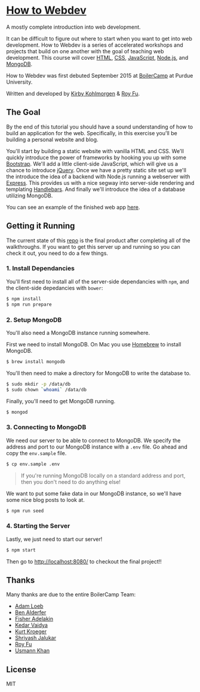 # [How to Webdev](http://boilercamp.github.io/how-to-webdev)

A mostly complete introduction into web development.

It can be difficult to figure out where to start when you want to get into web
development. How to Webdev is a series of accelerated workshops and projects
that build on one another with the goal of teaching web development. This course
will cover [HTML](https://developer.mozilla.org/en-US/docs/Web/HTML),
[CSS](https://developer.mozilla.org/en-US/docs/Web/CSS), [JavaScript](https://developer.mozilla.org/en-US/docs/Web/javascript),
[Node.js](https://nodejs.org/en/), and [MongoDB](https://www.mongodb.com/).

How to Webdev was first debuted September 2015 at [BoilerCamp](http://boilercamp.org/)
at Purdue University.

Written and developed by [Kirby Kohlmorgen](http://kirby.xyz/) & [Roy Fu](http://royfu.me/).

## The Goal

By the end of this tutorial you should have a sound understanding of how to
build an application for the web. Specifically, in this exercise you'll be
building a personal website and blog.

You'll start by building a static website with vanilla HTML and CSS. We'll
quickly introduce the power of frameworks by hooking you up with some [Bootstrap](http://getbootstrap.com/).
We'll add a little client-side JavaScript, which will give us a chance to
introduce [jQuery](https://jquery.com/). Once we have a pretty static site set
up we'll the introduce the idea of a backend with Node.js running a webserver
with [Express](http://expressjs.com/). This provides us with a nice segway into
server-side rendering and templating [Handlebars](http://handlebarsjs.com/). And
finally we'll introduce the idea of a database utilizing MongoDB.

You can see an example of the finished web app [here](http://ricksanchez.herokuapp.com/).

## Getting it Running

The current state of this [repo](https://github.com/BoilerCamp/how-to-webdev) is
the final product after completing all of the walkthroughs. If you want to get
this server up and running so you can check it out, you need to do a few things.

### 1. Install Dependancies

You'll first need to install all of the server-side dependancies with `npm`,
and the client-side depedancies with `bower`:

```bash
$ npm install
$ npm run prepare
```

### 2. Setup MongoDB

You'll also need a MongoDB instance running somewhere.

First we need to install MongoDB. On Mac you use [Homebrew](http://brew.sh/) to
install MongoDB.

```bash
$ brew install mongodb
```

You'll then need to make a directory for MongoDB to write the database to.

```bash
$ sudo mkdir -p /data/db
$ sudo chown `whoami` /data/db
```

Finally, you'll need to get MongoDB running.

```bash
$ mongod
```

### 3. Connecting to MongoDB

We need our server to be able to connect to MongoDB. We specify the address and
port to our MongoDB instance with a `.env` file. Go ahead and copy the
`env.sample` file.

```bash
$ cp env.sample .env
```

> If you're running MongoDB locally on a standard address and port, then you
don't need to do anything else!

We want to put some fake data in our MongoDB instance, so we'll have some nice
blog posts to look at.

```bash
$ npm run seed
```

### 4. Starting the Server

Lastly, we just need to start our server!

```bash
$ npm start
```

Then go to [http://localhost:8080/](http://localhost:8080/) to checkout the
final project!!

## Thanks

Many thanks are due to the entire BoilerCamp Team:

- [Adam Loeb](https://github.com/aloeb)
- [Ben Alderfer](https://github.com/balderfer)
- [Fisher Adelakin](https://github.com/fadelakin)
- [Kedar Vaidya](https://github.com/kedarv)
- [Kurt Kroeger](https://github.com/kwkroeger)
- [Shriyash Jalukar](https://github.com/infinitebattery7)
- [Roy Fu](https://github.com/Roystbeef)
- [Usmann Khan](https://github.com/UsmannK)

## License

MIT
